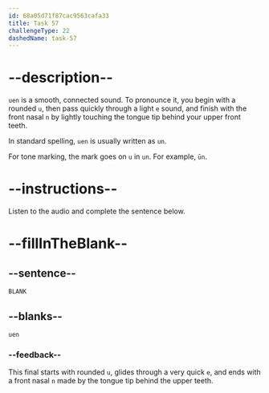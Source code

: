 ```yaml
---
id: 68a05d71f87cac9563cafa33
title: Task 57
challengeType: 22
dashedName: task-57
---
```


<!-- (Audio) A: uen -->

# --description--

`uen` is a smooth, connected sound. To pronounce it, you begin with a rounded `u`, then pass quickly through a light `e` sound, and finish with the front nasal `n` by lightly touching the tongue tip behind your upper front teeth.

In standard spelling, `uen` is usually written as `un`.

For tone marking, the mark goes on `u` in `un`. For example, `ūn`.

# --instructions--

Listen to the audio and complete the sentence below.

# --fillInTheBlank--

## --sentence--

`BLANK`

## --blanks--

`uen`

### --feedback--

This final starts with rounded `u`, glides through a very quick `e`, and ends with a front nasal `n` made by the tongue tip behind the upper teeth.
